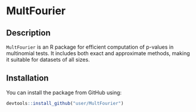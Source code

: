 # MultFourier

## Description
`MultFourier` is an R package for efficient computation of p-values in multinomial tests. It includes both exact and approximate methods, making it suitable for datasets of all sizes.

## Installation
You can install the package from GitHub using:

```r
devtools::install_github("user/MultFourier")
